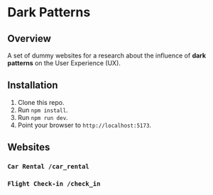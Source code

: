 # Dark Patterns

## Overview
A set of dummy websites for a research about the influence of **dark patterns** on the User Experience (UX). 


## Installation
1. Clone this repo.
1. Run ```npm install```.
1. Run ```npm run dev```.
1. Point your browser to ```http://localhost:5173```.


## Websites 

### `Car Rental /car_rental`

### `Flight Check-in /check_in`